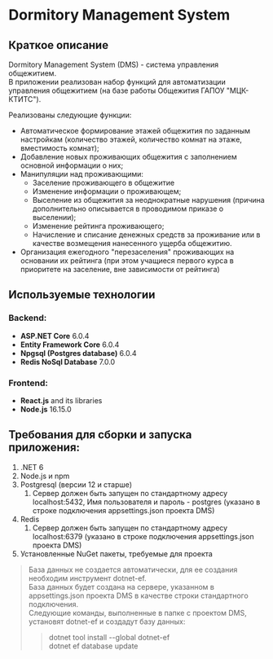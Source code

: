 # Dormitory Management System

## Краткое описание

Dormitory Management System (DMS) - система управления общежитием.  
В приложении реализован набор функций для автоматизации управления общежитием
(на базе работы Общежития ГАПОУ "МЦК-КТИТС").

Реализованы следующие функции:

- Автоматическое формирование этажей общежития по заданным настройкам
  (количество этажей, количество комнат на этаже, вместимость комнат);
- Добавление новых проживающих общежития с заполнением основной информации о
  них;
- Манипуляции над проживающими:
    - Заселение проживающего в общежитие
    - Изменение информации о проживающем;
    - Выселение из общежития за неоднократные нарушения
      (причина дополнительно описывается в проводимом приказе о выселении);
    - Изменение рейтинга проживающего;
    - Начисление и списание денежных средств за проживание
      или в качестве возмещения нанесенного ущерба общежитию.
- Организация ежегодного "перезаселения" проживающих на основании их рейтинга
  (при этом учащиеся первого курса в приоритете на заселение, вне зависимости от
  рейтинга)

## Используемые технологии

### Backend:

- **ASP.NET Core** 6.0.4
- **Entity Framework Core** 6.0.4
- **Npgsql (Postgres database)** 6.0.4
- **Redis NoSql Database** 7.0.0

### Frontend:

- **React.js** and its libraries
- **Node.js** 16.15.0

## Требования для сборки и запуска приложения:

1. .NET 6
2. Node.js и npm
3. Postgresql (версии 12 и старше)
    1. Сервер должен быть запущен по стандартному адресу localhost:5432, Имя
       пользователя и пароль - postgres (указано в строке подключения
       appsettings.json проекта DMS)
4. Redis
    1. Сервер должен быть запущен по стандартному адресу localhost:6379 (указано
       в строке подключения appsettings.json проекта DMS)
5. Установленные NuGet пакеты, требуемые для проекта

> База данных не создается автоматически, для ее создания
> необходим инструмент dotnet-ef.  
> База данных будет создана на сервере, указанном в appsettings.json проекта DMS
> в качестве строки стандартного подключения.  
> Следующие команды, выполненные в папке с проектом DMS, установят dotnet-ef и
> создадут базу данных:
>> dotnet tool install --global dotnet-ef  
> dotnet ef database update
